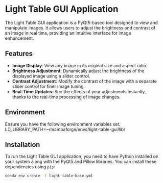 # Light Table GUI Application

The Light Table GUI application is a PyQt5-based tool designed to view and manipulate images. It allows users to adjust the brightness and contrast of an image in real time, providing an intuitive interface for image enhancement.

## Features

- **Image Display**: View any image in its original size and aspect ratio.
- **Brightness Adjustment**: Dynamically adjust the brightness of the displayed image using a slider control.
- **Contrast Adjustment**: Modify the contrast of the image with a separate slider control for finer image tuning.
- **Real-Time Updates**: See the effects of your adjustments instantly, thanks to the real-time processing of image changes.

## Environment
Ensure you have the following environment variables set.
LD_LIBRARY_PATH=~/mambaforge/envs/light-table-gui/lib/

## Installation

To run the Light Table GUI application, you need to have Python installed on your system along with the PyQt5 and Pillow libraries. You can install these dependencies using `pip`:

```bash
conda env create -f light-table-base.yml
```
